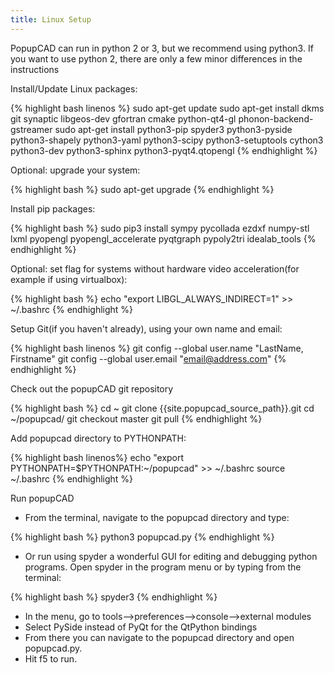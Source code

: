 ```yaml
---
title: Linux Setup
---
```


PopupCAD can run in python 2 or 3, but we recommend using python3.  If you want to use python 2, there are only a few minor differences in the instructions

Install/Update Linux packages:

{% highlight bash linenos %}
sudo apt-get update
sudo apt-get install dkms git synaptic libgeos-dev gfortran cmake python-qt4-gl phonon-backend-gstreamer
sudo apt-get install python3-pip spyder3 python3-pyside python3-shapely python3-yaml python3-scipy python3-setuptools cython3 python3-dev python3-sphinx python3-pyqt4.qtopengl
{% endhighlight %}

Optional: upgrade your system:

{% highlight bash %}
sudo apt-get upgrade
{% endhighlight %}

Install pip packages:

{% highlight bash %}
sudo pip3 install sympy pycollada ezdxf numpy-stl lxml pyopengl pyopengl_accelerate pyqtgraph pypoly2tri idealab_tools
{% endhighlight %}

Optional: set flag for systems without hardware video acceleration(for example if using virtualbox):

{% highlight bash %}
echo "export LIBGL_ALWAYS_INDIRECT=1" >> ~/.bashrc
{% endhighlight %}

Setup Git(if you haven't already), using your own name and email:

{% highlight bash linenos %}
git config --global user.name "LastName, Firstname"
git config --global user.email "email@address.com"
{% endhighlight %}

Check out the popupCAD git repository

{% highlight bash %}
cd ~
git clone {{site.popupcad_source_path}}.git
cd ~/popupcad/
git checkout master
git pull
{% endhighlight %}

Add popupcad directory to PYTHONPATH:

{% highlight bash linenos%}
echo "export PYTHONPATH=\$PYTHONPATH:~/popupcad" >> ~/.bashrc
source ~/.bashrc
{% endhighlight %}

Run popupCAD

* From the terminal, navigate to the popupcad directory and type:

{% highlight bash %}
python3 popupcad.py
{% endhighlight %}

* Or run using spyder a wonderful GUI for editing and debugging python programs. Open spyder in the program menu or by typing from the terminal:

{% highlight bash %}
spyder3
{% endhighlight %}

* In the menu, go to tools-->preferences-->console-->external modules
* Select PySide instead of PyQt for the QtPython bindings
* From there you can navigate to the popupcad directory and open popupcad.py.
* Hit f5 to run.

